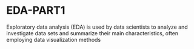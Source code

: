 # EDA-PART1
 Exploratory data analysis (EDA) is used by data scientists to analyze and investigate data sets and summarize their main characteristics, often employing data visualization methods
